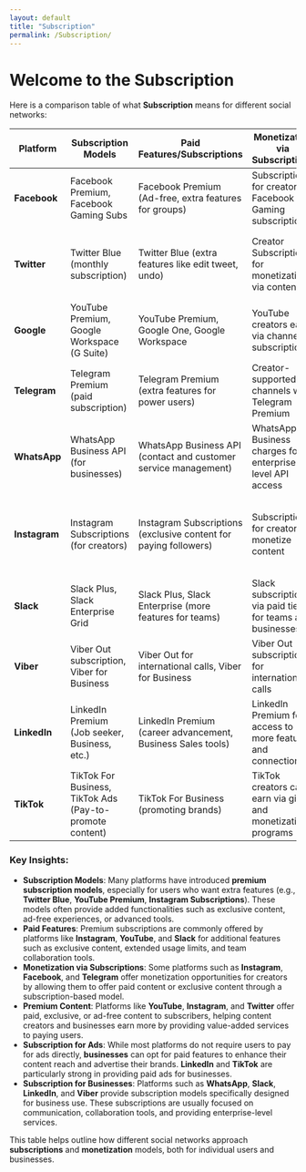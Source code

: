 ```yaml
---
layout: default
title: "Subscription"
permalink: /Subscription/
---
```


# Welcome to the Subscription

Here is a comparison table of what **Subscription** means for different social networks:

| **Platform**    | **Subscription Models**                             | **Paid Features/Subscriptions**                      | **Monetization via Subscriptions**                       | **Premium Content**                               | **Subscription for Ads**           | **Subscription for Business**     |
|-----------------|-----------------------------------------------------|-----------------------------------------------------|---------------------------------------------------------|----------------------------------------------------|------------------------------------|------------------------------------|
| **Facebook**    | Facebook Premium, Facebook Gaming Subs              | Facebook Premium (Ad-free, extra features for groups) | Subscriptions for creators, Facebook Gaming subscriptions | Paid Groups, Supporters for Creators               | No direct subscription for ads    | Business Pages can be enhanced via paid subscriptions |
| **Twitter**     | Twitter Blue (monthly subscription)                 | Twitter Blue (extra features like edit tweet, undo)  | Creator Subscriptions for monetization via content       | Premium features for subscribers (e.g., Themes, verification) | No direct subscription for ads    | No specific subscription for businesses |
| **Google**      | YouTube Premium, Google Workspace (G Suite)         | YouTube Premium, Google One, Google Workspace        | YouTube creators earn via channel subscriptions          | YouTube Premium (ad-free, exclusive content)       | Ads are free for regular users, but paid for advertisers | Google Workspace Subscription for businesses |
| **Telegram**    | Telegram Premium (paid subscription)                | Telegram Premium (extra features for power users)    | Creator-supported channels with Telegram Premium        | Premium stickers, increased file sharing           | No subscription for ads           | Businesses can use Telegram Channels to monetize |
| **WhatsApp**    | WhatsApp Business API (for businesses)              | WhatsApp Business API (contact and customer service management) | WhatsApp Business charges for enterprise-level API access | No direct subscription for content creators         | No subscription for ads           | WhatsApp Business API for business subscriptions |
| **Instagram**   | Instagram Subscriptions (for creators)              | Instagram Subscriptions (exclusive content for paying followers) | Subscriptions for creators to monetize content          | Exclusive content for subscribers                   | Ads can be placed via business profiles, but not subscription-based | Instagram Business accounts with subscription options |
| **Slack**       | Slack Plus, Slack Enterprise Grid                   | Slack Plus, Slack Enterprise (more features for teams) | Slack subscriptions via paid tiers for teams and businesses | No specific premium content subscriptions          | Slack Ads appear as sponsored content for businesses | Premium subscriptions for business plans |
| **Viber**       | Viber Out subscription, Viber for Business          | Viber Out for international calls, Viber for Business | Viber Out subscription for international calls          | No premium content for regular users               | No subscription for ads           | Viber for Business subscription for companies |
| **LinkedIn**    | LinkedIn Premium (Job seeker, Business, etc.)       | LinkedIn Premium (career advancement, Business Sales tools) | LinkedIn Premium for access to more features and connections | No specific premium content for users               | No direct subscription for ads    | LinkedIn Premium and LinkedIn Ads for business services |
| **TikTok**      | TikTok For Business, TikTok Ads (Pay-to-promote content) | TikTok For Business (promoting brands)               | TikTok creators can earn via gifts and monetization programs | No direct subscription for exclusive content       | TikTok Ads (for businesses)       | TikTok For Business for enterprise-level marketing |

### Key Insights:
- **Subscription Models**: Many platforms have introduced **premium subscription models**, especially for users who want extra features (e.g., **Twitter Blue**, **YouTube Premium**, **Instagram Subscriptions**). These models often provide added functionalities such as exclusive content, ad-free experiences, or advanced tools.
- **Paid Features**: Premium subscriptions are commonly offered by platforms like **Instagram**, **YouTube**, and **Slack** for additional features such as exclusive content, extended usage limits, and team collaboration tools.
- **Monetization via Subscriptions**: Some platforms such as **Instagram**, **Facebook**, and **Telegram** offer monetization opportunities for creators by allowing them to offer paid content or exclusive content through a subscription-based model.
- **Premium Content**: Platforms like **YouTube**, **Instagram**, and **Twitter** offer paid, exclusive, or ad-free content to subscribers, helping content creators and businesses earn more by providing value-added services to paying users.
- **Subscription for Ads**: While most platforms do not require users to pay for ads directly, **businesses** can opt for paid features to enhance their content reach and advertise their brands. **LinkedIn** and **TikTok** are particularly strong in providing paid ads for businesses.
- **Subscription for Businesses**: Platforms such as **WhatsApp**, **Slack**, **LinkedIn**, and **Viber** provide subscription models specifically designed for business use. These subscriptions are usually focused on communication, collaboration tools, and providing enterprise-level services.

This table helps outline how different social networks approach **subscriptions** and **monetization** models, both for individual users and businesses.
